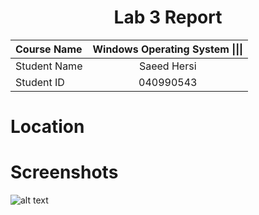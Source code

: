 <center> <h1> Lab 3 Report</h1> </center>

| **Course Name**  | **Windows Operating System \|\|\|**| 
|:-------------| :-----------------------------:|
|Student Name  | Saeed Hersi                    |
|Student ID    | 040990543                    |


# Location 
# Screenshots
![alt text](https://github.com/hers0080/W21CST8242_SaeedHersi/edit/Report_Lab3/Lab03-00.png)


